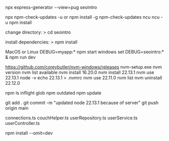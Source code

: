 npx express-generator --view=pug seointro

npx npm-check-updates -u
or
npm install -g npm-check-updates
ncu
ncu -u
npm install

change directory: > cd seointro

install dependencies: > npm install

MacOS or Linux
DEBUG=myapp:* npm start
windows
set DEBUG=seointro:* & npm run dev

https://github.com/coreybutler/nvm-windows/releases
nvm-setup.exe
nvm version
nvm list available
nvm install 16.20.0
nvm install 22.13.1
nvm use 22.13.1
node -v
echo 22.13.1 > .nvmrc
nvm use 22.11.0
nvm list
nvm uninstall 22.12.0

npm ls inflight glob
npm outdated
npm update

git add .
git commit -m "updated node 22.13.1 because of server"
git push origin main

connections.ts
couchHelper.ts
userRepository.ts
userService.ts
userController.ts


npm install --omit=dev